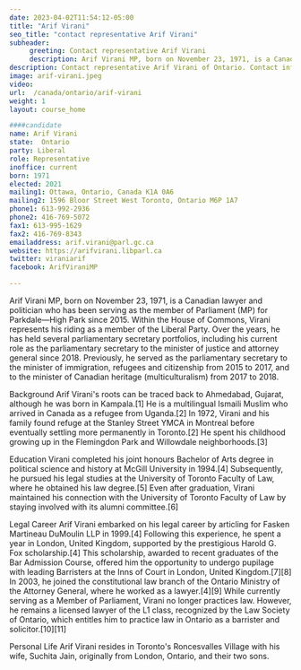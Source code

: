 ```yaml
---
date: 2023-04-02T11:54:12-05:00
title: "Arif Virani"
seo_title: "contact representative Arif Virani"
subheader:
     greeting: Contact representative Arif Virani
     description: Arif Virani MP, born on November 23, 1971, is a Canadian lawyer and politician who has been serving as the member of Parliament (MP) for Parkdale—High Park since 2015.
description: Contact representative Arif Virani of Ontario. Contact information for Arif Virani includes email address, phone number, and mailing address.
image: arif-virani.jpeg
video:
url:  /canada/ontario/arif-virani
weight: 1
layout: course_home

####candidate
name: Arif Virani
state:	Ontario
party: Liberal
role: Representative
inoffice: current
born: 1971
elected: 2021
mailing1: Ottawa, Ontario, Canada K1A 0A6
mailing2: 1596 Bloor Street West Toronto, Ontario M6P 1A7
phone1: 613-992-2936
phone2: 416-769-5072
fax1: 613-995-1629
fax2: 416-769-8343
emailaddress: arif.virani@parl.gc.ca
website: https://arifvirani.libparl.ca
twitter: viraniarif
facebook: ArifViraniMP

---
```


Arif Virani MP, born on November 23, 1971, is a Canadian lawyer and politician who has been serving as the member of Parliament (MP) for Parkdale—High Park since 2015. Within the House of Commons, Virani represents his riding as a member of the Liberal Party. Over the years, he has held several parliamentary secretary portfolios, including his current role as the parliamentary secretary to the minister of justice and attorney general since 2018. Previously, he served as the parliamentary secretary to the minister of immigration, refugees and citizenship from 2015 to 2017, and to the minister of Canadian heritage (multiculturalism) from 2017 to 2018.

Background
Arif Virani's roots can be traced back to Ahmedabad, Gujarat, although he was born in Kampala.[1] He is a multilingual Ismaili Muslim who arrived in Canada as a refugee from Uganda.[2] In 1972, Virani and his family found refuge at the Stanley Street YMCA in Montreal before eventually settling more permanently in Toronto.[2] He spent his childhood growing up in the Flemingdon Park and Willowdale neighborhoods.[3]

Education
Virani completed his joint honours Bachelor of Arts degree in political science and history at McGill University in 1994.[4] Subsequently, he pursued his legal studies at the University of Toronto Faculty of Law, where he obtained his law degree.[5] Even after graduation, Virani maintained his connection with the University of Toronto Faculty of Law by staying involved with its alumni committee.[6]

Legal Career
Arif Virani embarked on his legal career by articling for Fasken Martineau DuMoulin LLP in 1999.[4] Following this experience, he spent a year in London, United Kingdom, supported by the prestigious Harold G. Fox scholarship.[4] This scholarship, awarded to recent graduates of the Bar Admission Course, offered him the opportunity to undergo pupilage with leading Barristers at the Inns of Court in London, United Kingdom.[7][8] In 2003, he joined the constitutional law branch of the Ontario Ministry of the Attorney General, where he worked as a lawyer.[4][9] While currently serving as a Member of Parliament, Virani no longer practices law. However, he remains a licensed lawyer of the L1 class, recognized by the Law Society of Ontario, which entitles him to practice law in Ontario as a barrister and solicitor.[10][11]

Personal Life
Arif Virani resides in Toronto's Roncesvalles Village with his wife, Suchita Jain, originally from London, Ontario, and their two sons.

